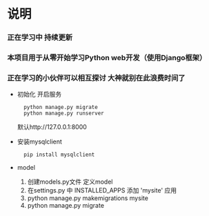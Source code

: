 # 说明 #
### 正在学习中 持续更新 ###
### 本项目用于从零开始学习Python web开发（使用Django框架） ###
### 正在学习的小伙伴可以相互探讨 大神就别在此浪费时间了 ###
- 初始化 开启服务

        python manage.py migrate
        python manage.py runserver
	

	默认http://127.0.0.1:8000
   

- 安装mysqlclient

        pip install mysqlclient

- model

   
	1. 创建models.py文件 定义model 
	2. 在settings.py 中 INSTALLED_APPS 添加 'mysite' 应用
	3. python manage.py makemigrations mysite
	4. python manage.py migrate
    
    
    
